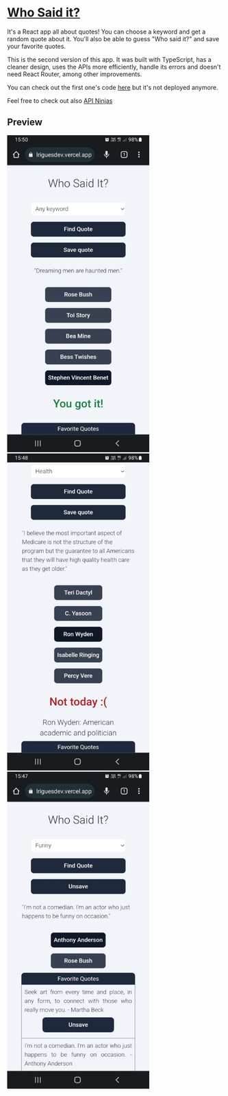 # [Who Said it?](https://who-said-it-talesrodriguesdev.vercel.app/)

It's a React app all about quotes! You can choose a keyword and get a random quote about it. You'll also be able to guess "Who said it?" and save your favorite quotes.

This is the second version of this app. It was built with TypeScript, has a cleaner design, uses the APIs more efficiently, handle its errors and doesn't need React Router, among other improvements.

You can check out the first one's code [here](https://github.com/talesrodriguesDEV/who-said-it) but it's not deployed anymore. 

Feel free to check out also [API Ninjas](https://api-ninjas.com/)

## Preview

<img width=332 src="./preview/1.jpeg" /> <img width=332 src="./preview/2.jpeg" /> <img width=332 src="./preview/3.jpeg" />
